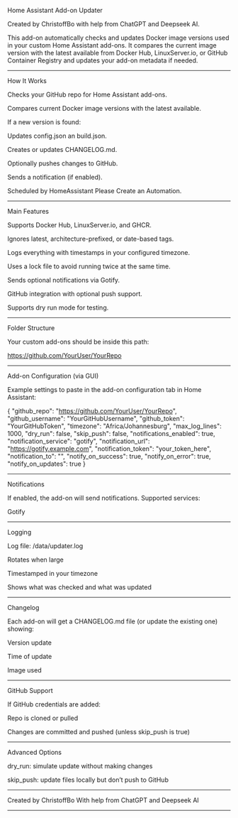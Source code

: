 Home Assistant Add-on Updater

Created by ChristoffBo with help from ChatGPT and Deepseek AI.

This add-on automatically checks and updates Docker image versions used in your custom Home Assistant add-ons. It compares the current image version with the latest available from Docker Hub, LinuxServer.io, or GitHub Container Registry and updates your add-on metadata if needed.


---

How It Works

Checks your GitHub repo for Home Assistant add-ons.

Compares current Docker image versions with the latest available.

If a new version is found:

Updates config.json an build.json.

Creates or updates CHANGELOG.md.

Optionally pushes changes to GitHub.

Sends a notification (if enabled).


Scheduled by HomeAssistant Please Create an Automation.



---

Main Features

Supports Docker Hub, LinuxServer.io, and GHCR.

Ignores latest, architecture-prefixed, or date-based tags.

Logs everything with timestamps in your configured timezone.

Uses a lock file to avoid running twice at the same time.

Sends optional notifications via Gotify.

GitHub integration with optional push support.

Supports dry run mode for testing.



---

Folder Structure

Your custom add-ons should be inside this path:

https://github.com/YourUser/YourRepo


---

Add-on Configuration (via GUI)

Example settings to paste in the add-on configuration tab in Home Assistant:

{
  "github_repo": "https://github.com/YourUser/YourRepo",
  "github_username": "YourGitHubUsername",
  "github_token": "YourGitHubToken",
  "timezone": "Africa/Johannesburg",
  "max_log_lines": 1000,
  "dry_run": false,
  "skip_push": false,
  "notifications_enabled": true,
  "notification_service": "gotify",
  "notification_url": "https://gotify.example.com",
  "notification_token": "your_token_here",
  "notification_to": "",
  "notify_on_success": true,
  "notify_on_error": true,
  "notify_on_updates": true
}


---

Notifications

If enabled, the add-on will send notifications.
Supported services:

Gotify

---

Logging

Log file: /data/updater.log

Rotates when large

Timestamped in your timezone

Shows what was checked and what was updated



---

Changelog

Each add-on will get a CHANGELOG.md file (or update the existing one) showing:

Version update

Time of update

Image used



---

GitHub Support

If GitHub credentials are added:

Repo is cloned or pulled

Changes are committed and pushed (unless skip_push is true)



---

Advanced Options

dry_run: simulate update without making changes

skip_push: update files locally but don’t push to GitHub

---

Created by ChristoffBo
With help from ChatGPT and Deepseek AI


---


